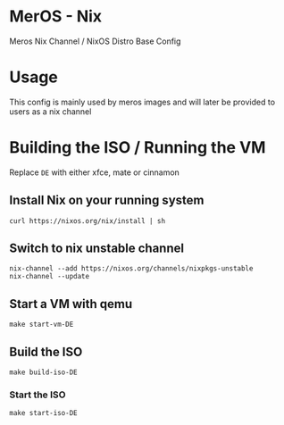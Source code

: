 # MerOS - Nix
Meros Nix Channel / NixOS Distro Base Config

# Usage

This config is mainly used by meros images and will later be provided to users as a nix channel

# Building the ISO / Running the VM

Replace `DE` with either xfce, mate or cinnamon

## Install Nix on your running system

```
curl https://nixos.org/nix/install | sh
```

## Switch to nix unstable channel

```
nix-channel --add https://nixos.org/channels/nixpkgs-unstable
nix-channel --update
```

## Start a VM with qemu

```
make start-vm-DE
```

## Build the ISO

```
make build-iso-DE
```

### Start the ISO

```
make start-iso-DE
```
